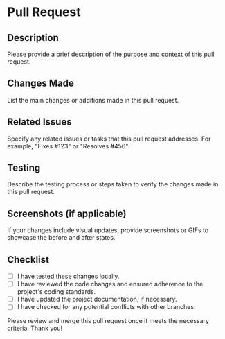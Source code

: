 # Pull Request

## Description

Please provide a brief description of the purpose and context of this pull request.

## Changes Made

List the main changes or additions made in this pull request.

## Related Issues

Specify any related issues or tasks that this pull request addresses. For example, "Fixes #123" or "Resolves #456".

## Testing

Describe the testing process or steps taken to verify the changes made in this pull request.

## Screenshots (if applicable)

If your changes include visual updates, provide screenshots or GIFs to showcase the before and after states.

## Checklist

- [ ] I have tested these changes locally.
- [ ] I have reviewed the code changes and ensured adherence to the project's coding standards.
- [ ] I have updated the project documentation, if necessary.
- [ ] I have checked for any potential conflicts with other branches.

Please review and merge this pull request once it meets the necessary criteria. Thank you!
